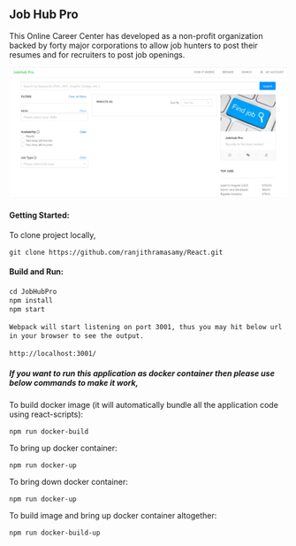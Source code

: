 <h2>Job Hub Pro</h2>
	This Online Career Center has developed as a non-profit organization backed by forty major corporations to allow job hunters to post their resumes and for recruiters to post job openings.
	
![Image of JobHubPro](https://github.com/ranjithramasamy/React/blob/master/job-hub-pro/jobhubpro.PNG)

<h4>Getting Started:</h4>
	To clone project locally,
	
	git clone https://github.com/ranjithramasamy/React.git
	
<h4>Build and Run:</h4>
	
	cd JobHubPro	
	npm install	
	npm start
	
	Webpack will start listening on port 3001, thus you may hit below url in your browser to see the output.
	
	http://localhost:3001/
	
<h5>If you want to run this application as docker container then please use below commands to make it work, </h5>
   To build docker image (it will automatically bundle all the application code using react-scripts):
    
    npm run docker-build
    
   To bring up docker container:
        
    npm run docker-up
   
   To bring down docker container:
           
    npm run docker-up
   
   To build image and bring up docker container altogether:
              
    npm run docker-build-up
